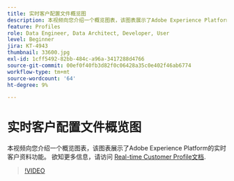 ```yaml
---
title: 实时客户配置文件概览图
description: 本视频向您介绍一个概览图表，该图表展示了Adobe Experience Platform的实时客户资料功能。
feature: Profiles
role: Data Engineer, Data Architect, Developer, User
level: Beginner
jira: KT-4943
thumbnail: 33600.jpg
exl-id: 1cff5492-82bb-484c-a96a-3417288d4766
source-git-commit: 00ef0f40fb3d82f0c06428a35c0e402f46ab6774
workflow-type: tm+mt
source-wordcount: '64'
ht-degree: 9%

---
```


# 实时客户配置文件概览图

本视频向您介绍一个概览图表，该图表展示了Adobe Experience Platform的实时客户资料功能。 欲知更多信息，请访问 [Real-time Customer Profile文档](https://experienceleague.adobe.com/docs/experience-platform/profile/home.html?lang=zh-Hans).

>[!VIDEO](https://video.tv.adobe.com/v/33600?learn=on)
